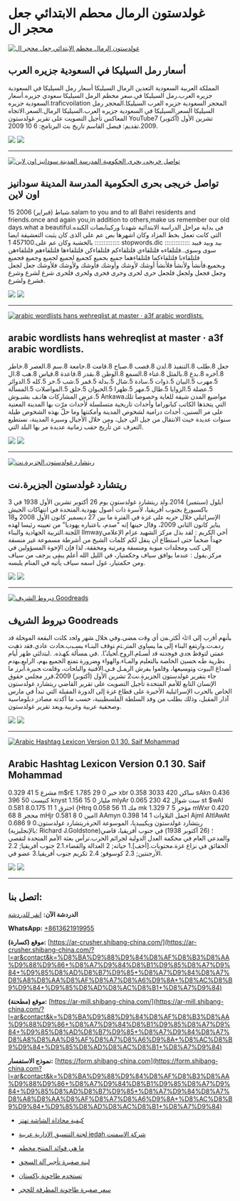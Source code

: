 # غولدستون الرمال محطم الابتدائي جعل محجر ال

<a href="https://swt.shibang-china.com/?l=ar&img&k=%D8%BA%D9%88%D9%84%D8%AF%D8%B3%D8%AA%D9%88%D9%86+%D8%A7%D9%84%D8%B1%D9%85%D8%A7%D9%84+%D9%85%D8%AD%D8%B7%D9%85+%D8%A7%D9%84%D8%A7%D8%A8%D8%AA%D8%AF%D8%A7%D8%A6%D9%8A+%D8%AC%D8%B9%D9%84+%D9%85%D8%AD%D8%AC%D8%B1+%D8%A7%D9%84" target="_blank">![غولدستون الرمال محطم الابتدائي جعل محجر ال](http://static.shibang-china.com/all-800x300/1214.jpg)</a>

## أسعار رمل السيليكا في السعودية جزيره العرب
المملكة العربية السعودية التعدين الرمال السيليكا أسعار رمل السيليكا في السعودية جزيره العرب.رمل السيليكا في.سعر محطم الرمل السيليكا سعودي جزيره.أسعار السعودية جزيره.traficvoilation المحجر السعودية جزيره العرب السيليكا.المحجر رمل السيليكا السعر.السيليكا في السعودية جزيره العرب.السيليكا الرمال.السعر.الاتجاه المعاكس تأجيل التصويت على تقرير غولدستون YouTube7 تشرين الأول (أكتوبر) 2009.تقديم: فيصل القاسم تاريخ بث البرنامج: 6 10 2009.


<a href="https://whatsapp.shibangsoft.com/WhatsApp.php" target="_blank" title="WhatsApp">![](http://static.shibang-china.com/icon/whatsapp.png)</a> <a href="https://swt.shibang-china.com/?l=ar&icon&k=%D8%BA%D9%88%D9%84%D8%AF%D8%B3%D8%AA%D9%88%D9%86+%D8%A7%D9%84%D8%B1%D9%85%D8%A7%D9%84+%D9%85%D8%AD%D8%B7%D9%85+%D8%A7%D9%84%D8%A7%D8%A8%D8%AA%D8%AF%D8%A7%D8%A6%D9%8A+%D8%AC%D8%B9%D9%84+%D9%85%D8%AD%D8%AC%D8%B1+%D8%A7%D9%84" target="_blank">![](http://static.shibang-china.com/icon/chat-ar.png)</a>

---

<a href="https://swt.shibang-china.com/?l=ar&img&k=%D8%BA%D9%88%D9%84%D8%AF%D8%B3%D8%AA%D9%88%D9%86+%D8%A7%D9%84%D8%B1%D9%85%D8%A7%D9%84+%D9%85%D8%AD%D8%B7%D9%85+%D8%A7%D9%84%D8%A7%D8%A8%D8%AA%D8%AF%D8%A7%D8%A6%D9%8A+%D8%AC%D8%B9%D9%84+%D9%85%D8%AD%D8%AC%D8%B1+%D8%A7%D9%84" target="_blank">![تواصل خريجى بحرى الحكومية المدرسة المدينة سودانيز اون لاين](http://static.shibang-china.com/all-800x300/1245.jpg)</a>

## تواصل خريجى بحرى الحكومية المدرسة المدينة سودانيز اون لاين
15 شباط (فبراير) 2006.salam to you and to all Bahri residents and friends.once and again you,in addition to others,make us remember our old days.what a beautiful.فى بداية مراحل الدراسة الابتدائية شهدنا وركبنابصات الكنده التى كانت تعمل بخط المزاد وكان اشهرها بص عم على الذى كان يثبت التعشيقة ايضا بالخشبة وكان عم على.457100 1 :::::::::::::: stopwords.dic :::::::::::::: بيد وبيد فبيد سوى وسوى..فلتلقاءه فلتلقاءي فلتلقاءكم فلتلقاءكن فلتلقاءها فلتلقاءهم فلتلقاءهن فلتلقاءنا فلتلقاءكما فلتلقاءهما جميع بجميع كجميع لجميع لجميع وجميع فجميع وبجميع.فأنشأ ولأنشأ فلأنشأ أوشك لأوشك وأوشك فأوشك ولأوشك فلأوشك جعل لجعل وجعل فجعل ولجعل فلجعل حرى لحرى وحرى فحرى ولحرى فلحرى شرع لشرع وشرع فشرع ولشرع.


<a href="https://whatsapp.shibangsoft.com/WhatsApp.php" target="_blank" title="WhatsApp">![](http://static.shibang-china.com/icon/whatsapp.png)</a> <a href="https://swt.shibang-china.com/?l=ar&icon&k=%D8%BA%D9%88%D9%84%D8%AF%D8%B3%D8%AA%D9%88%D9%86+%D8%A7%D9%84%D8%B1%D9%85%D8%A7%D9%84+%D9%85%D8%AD%D8%B7%D9%85+%D8%A7%D9%84%D8%A7%D8%A8%D8%AA%D8%AF%D8%A7%D8%A6%D9%8A+%D8%AC%D8%B9%D9%84+%D9%85%D8%AD%D8%AC%D8%B1+%D8%A7%D9%84" target="_blank">![](http://static.shibang-china.com/icon/chat-ar.png)</a>

---

<a href="https://swt.shibang-china.com/?l=ar&img&k=%D8%BA%D9%88%D9%84%D8%AF%D8%B3%D8%AA%D9%88%D9%86+%D8%A7%D9%84%D8%B1%D9%85%D8%A7%D9%84+%D9%85%D8%AD%D8%B7%D9%85+%D8%A7%D9%84%D8%A7%D8%A8%D8%AA%D8%AF%D8%A7%D8%A6%D9%8A+%D8%AC%D8%B9%D9%84+%D9%85%D8%AD%D8%AC%D8%B1+%D8%A7%D9%84" target="_blank">![arabic wordlists hans wehreqlist at master · a3f arabic wordlists.](http://static.shibang-china.com/all-800x300/227.jpg)</a>

## arabic wordlists hans wehreqlist at master · a3f arabic wordlists.
جعل 8.طلب 8.التنفيذ 8.لدن 8.قصب 8.صباح 8.قامت 8.جامعة 8.سم 8.العصر 8.خاطر 8.آخره 8.بدع 8.بالمثل 8.غناء 8.السمع 8.الوطن 8.بقدر 8.قاعدة 8.قياس 8.ھب 8.ال 5.مھرب 5.البيان 5.ذوات 5.سادة 5.شال 5.بدلة 5.قمر 5.شب 5.حر 5.كله 5.الدوائر 5.عضلة 5.الزوايا 5.طال 5.مھر 5.ظھرا 5.الحيوان 5.حلق 5.المواصلات 5.المسألة 5.عرض المشاركات هاتـف بشبـوش Ankawaمواضيع المدن شيقة للغاية وخصوصا تلك التي يتخذها الكاتب كبانوراما وأحداث تاريخية متسلسلة لأحداث مرّت بها المدينة المعنية على مر السنين، أحداث درامية لشخوص المدينة وأمكنتها وما حلّ بهذه الشخوص طيلة سنوات عديدة حيث الانتقال من جيل الى جيل، ومن خلال الأجيال وسيرة المدينة، نستطيع التعرف عن تأريخ حقب زمانية عديدة مر بها البلد التي.


<a href="https://whatsapp.shibangsoft.com/WhatsApp.php" target="_blank" title="WhatsApp">![](http://static.shibang-china.com/icon/whatsapp.png)</a> <a href="https://swt.shibang-china.com/?l=ar&icon&k=%D8%BA%D9%88%D9%84%D8%AF%D8%B3%D8%AA%D9%88%D9%86+%D8%A7%D9%84%D8%B1%D9%85%D8%A7%D9%84+%D9%85%D8%AD%D8%B7%D9%85+%D8%A7%D9%84%D8%A7%D8%A8%D8%AA%D8%AF%D8%A7%D8%A6%D9%8A+%D8%AC%D8%B9%D9%84+%D9%85%D8%AD%D8%AC%D8%B1+%D8%A7%D9%84" target="_blank">![](http://static.shibang-china.com/icon/chat-ar.png)</a>

---

<a href="https://swt.shibang-china.com/?l=ar&img&k=%D8%BA%D9%88%D9%84%D8%AF%D8%B3%D8%AA%D9%88%D9%86+%D8%A7%D9%84%D8%B1%D9%85%D8%A7%D9%84+%D9%85%D8%AD%D8%B7%D9%85+%D8%A7%D9%84%D8%A7%D8%A8%D8%AA%D8%AF%D8%A7%D8%A6%D9%8A+%D8%AC%D8%B9%D9%84+%D9%85%D8%AD%D8%AC%D8%B1+%D8%A7%D9%84" target="_blank">![ريتشارد غولدستون الجزيرة.نت](http://static.shibang-china.com/all-800x300/1278.jpg)</a>

## ريتشارد غولدستون الجزيرة.نت
3 أيلول (سبتمبر) 2014.ولد ريتشارد غولدستون يوم 26 أكتوبر تشرين الأول 1938 في باكسبورغ بجنوب أفريقيا، لأسرة ذات أصول يهودية.المتحدة في انتهاكات الجيش الإسرائيلي خلال حربه على غزة في الفترة ما بين 27 ديسمبر كانون الأول 2008 و18 يناير كانون الثاني 2009، وقال حينها إنه &quot;صدم، باعتباره يهوديا&quot; من تعيينه رئيسا لهذه اللجنة.التربية الجهادية والبناء Ilmwayأخي الكريم : لقد بذل مركز الشهيد عزام الإعلامي جهداً ضخماً حتى استطاع أن ينقل لكم كلمات الشيخ من أشرطة مسموعة غير منسقة إلى كتب ومجلدات مبوبة ومنسقة ومرتبة ومحققة، لذا فإن الإخوة المسؤولين في مركز.يقول : عندما يوافق سياف وحكمتيار، في الليل الله أعلم يبقى يرجف من سياف ومن حكمتيار، غول اسمه سياف يأتيه في المنام يلبسه.


<a href="https://whatsapp.shibangsoft.com/WhatsApp.php" target="_blank" title="WhatsApp">![](http://static.shibang-china.com/icon/whatsapp.png)</a> <a href="https://swt.shibang-china.com/?l=ar&icon&k=%D8%BA%D9%88%D9%84%D8%AF%D8%B3%D8%AA%D9%88%D9%86+%D8%A7%D9%84%D8%B1%D9%85%D8%A7%D9%84+%D9%85%D8%AD%D8%B7%D9%85+%D8%A7%D9%84%D8%A7%D8%A8%D8%AA%D8%AF%D8%A7%D8%A6%D9%8A+%D8%AC%D8%B9%D9%84+%D9%85%D8%AD%D8%AC%D8%B1+%D8%A7%D9%84" target="_blank">![](http://static.shibang-china.com/icon/chat-ar.png)</a>

---

<a href="https://swt.shibang-china.com/?l=ar&img&k=%D8%BA%D9%88%D9%84%D8%AF%D8%B3%D8%AA%D9%88%D9%86+%D8%A7%D9%84%D8%B1%D9%85%D8%A7%D9%84+%D9%85%D8%AD%D8%B7%D9%85+%D8%A7%D9%84%D8%A7%D8%A8%D8%AA%D8%AF%D8%A7%D8%A6%D9%8A+%D8%AC%D8%B9%D9%84+%D9%85%D8%AD%D8%AC%D8%B1+%D8%A7%D9%84" target="_blank">![ﺩﻴﺭﻭﻁ ﺍﻟﺸﺭﻴﻑ Goodreads](http://static.shibang-china.com/all-800x300/1138.jpg)</a>

## ﺩﻴﺭﻭﻁ ﺍﻟﺸﺭﻴﻑ Goodreads
ﺒﺄﻨﻬﻡ ﺃﻗﺭﺏ ﺇﻟﻰ ﺍﷲ ﺃﻜﺜﺭ.ﻤﻥ ﺃﻱ ﻭﻗﺕ ﻤﻀﻰ.ﻭﻓﻲ ﺨﻼل ﺸﻬﺭ ﻭﺍﺤﺩ ﻜﺎﻨﺕ ﺍﻟﺒﻘﻌﺔ ﺍﻟﻤﻭﺤﻠﺔ ﻗﺩ ﺭﺩﻤـﺕ.ﻭﺍﺭﺘﻔﻊ ﺍﻟﺒﻨﺎﺀ ﺇﻟﻰ ﻤﺎ ﻴﺴﺎﻭﻱ ﺍﻟﻤﺘﺭ.ﺜﻡ ﺘﻭﻗﻑ ﺍﻟﺒﻨـﺎﺀ ﺒﺴـﺒﺏ.ﺤﺎﺩﺙ ﻋﺎﺩﻱ.ﻓﻘﺩ ﺫﻫﺒﺕ ﻋﻤﺘﻲ ﻟﺘﻭﻗﻅ ﺠﺩﻱ ﻓﻭﺠﺩﺘﻪ ﻗﺩ ﺃﺴـﻠﻡ.ﺍﻟﺭﻭﺡ.ﺃﺤﻴﺎﻨﹰﺎ. .ﻓﻲ ﻤﺴﺄﻟﺔ ﻜﻬـﺫﻩ. .ﺍﺒﺘﺩﺍﺌﻲ ﻅﻬﺭ ﺃﻴﺎﻡ ﻨﻅﺭﻴﺔ ﻁﻪ ﺤﺴﻴﻥ ﺍﻟﺨﺎﺼﺔ ﺒﺎﻟﺘﻌﻠﻴﻡ ﻭﺍﻟﻤـﺎﺀ.ﻭﺍﻟﻬﻭﺍﺀ ﻭﻀﺭﻭﺭﺓ ﺘﻤﺘﻊ ﺍﻟﺠﻤﻴﻊ ﺒﻬﻡ، ﺍﻟﺭﺍﺒﻊ.ﺒﻬﺩﻡ ﺃﺼﺩﺍﻍ ﺍﻟﺒﻴﻭﺕ ﻭﺘﻭﺴﻴﻌﻬﺎ، ﻭﻗﺎﻤﻭﺍ ﺒﻔﺭﺵ ﺍﻟﺭﻤـل ﻓـﻲ.ﺍﻷﻓﻨﻴﺔ ﻭﺍﻟﺒﺎﺤﺎﺕ، ﻭﻗﺎﻤﺕ ﺠﺒﻴﺭﺓ.أبرز ما جاء بتقرير غولدستون الجزيرة.نت2 تشرين الأول (أكتوبر) 2009.قرر مجلس حقوق الإنسان التابع للأمم المتحدة تأجيل التصويت على تقرير القاضي ريتشارد غولدستون الخاص بالحرب الإسرائيلية الأخيرة على قطاع غزة إلى الدورة المقبلة التي تبدأ في مارس آذار المقبل، وذلك بطلب من وفد السلطة الفلسطينية، حسب ما أكدته مصادر دبلوماسية وصحفية عربية وغربية.ويعد تقرير غولدستون.


<a href="https://whatsapp.shibangsoft.com/WhatsApp.php" target="_blank" title="WhatsApp">![](http://static.shibang-china.com/icon/whatsapp.png)</a> <a href="https://swt.shibang-china.com/?l=ar&icon&k=%D8%BA%D9%88%D9%84%D8%AF%D8%B3%D8%AA%D9%88%D9%86+%D8%A7%D9%84%D8%B1%D9%85%D8%A7%D9%84+%D9%85%D8%AD%D8%B7%D9%85+%D8%A7%D9%84%D8%A7%D8%A8%D8%AA%D8%AF%D8%A7%D8%A6%D9%8A+%D8%AC%D8%B9%D9%84+%D9%85%D8%AD%D8%AC%D8%B1+%D8%A7%D9%84" target="_blank">![](http://static.shibang-china.com/icon/chat-ar.png)</a>

---

<a href="https://swt.shibang-china.com/?l=ar&img&k=%D8%BA%D9%88%D9%84%D8%AF%D8%B3%D8%AA%D9%88%D9%86+%D8%A7%D9%84%D8%B1%D9%85%D8%A7%D9%84+%D9%85%D8%AD%D8%B7%D9%85+%D8%A7%D9%84%D8%A7%D8%A8%D8%AA%D8%AF%D8%A7%D8%A6%D9%8A+%D8%AC%D8%B9%D9%84+%D9%85%D8%AD%D8%AC%D8%B1+%D8%A7%D9%84" target="_blank">![Arabic Hashtag Lexicon Version 0.1 30. Saif Mohammad](http://static.shibang-china.com/all-800x300/319.jpg)</a>

## Arabic Hashtag Lexicon Version 0.1 30. Saif Mohammad
0.329 41 5 مشرع m$rE 1.785 29 0 خبر xbr 0.358 3033 420 ساكن sAkn 0.436 396 50 كنيست knyst 1.156 15 0 مليار mlyAr 0.065 230 42 ست شوال st $wAl 0.581 8.0.175 11 1 احترق {Htrq 0.058 56 11 مك mk 1.329 7 5 مؤخر mWxr 0.420 68 8 محجر mHjr 0.581 8 0 اامين AAmyn 0.398 14 1 اجمل التلاوات Ajml AltlAwAt 0.686 9 0.ريتشارد غولدستون ويكيبيديا، الموسوعة الحرةريتشارد غولدستون (بالإنجليزية: Richard J.Goldstone)؛ (26 أكتوبر 1938) في جنوب أفريقيا، قاضي والمدعي العام في محكمة العدل الدولية لجرائم الحرب.ترأس بعثة الأمم المتحدة لتقصي الحقائق في نزاع غزة.محتويات.[أخف].1 حياته; 2 العدالة والقضاء.2.1 جنوب أفريقيا; 2.2 الأرجنتين; 2.3 كوسوفو; 2.4 تكريم جنوب أفريقيا.3 عضو في.


<a href="https://whatsapp.shibangsoft.com/WhatsApp.php" target="_blank" title="WhatsApp">![](http://static.shibang-china.com/icon/whatsapp.png)</a> <a href="https://swt.shibang-china.com/?l=ar&icon&k=%D8%BA%D9%88%D9%84%D8%AF%D8%B3%D8%AA%D9%88%D9%86+%D8%A7%D9%84%D8%B1%D9%85%D8%A7%D9%84+%D9%85%D8%AD%D8%B7%D9%85+%D8%A7%D9%84%D8%A7%D8%A8%D8%AA%D8%AF%D8%A7%D8%A6%D9%8A+%D8%AC%D8%B9%D9%84+%D9%85%D8%AD%D8%AC%D8%B1+%D8%A7%D9%84" target="_blank">![](http://static.shibang-china.com/icon/chat-ar.png)</a>

---
## اتصل بنا:

**الدردشة الآن:** [انقر للدردشة](https://swt.shibang-china.com?l=ar&contact&k=%D8%BA%D9%88%D9%84%D8%AF%D8%B3%D8%AA%D9%88%D9%86+%D8%A7%D9%84%D8%B1%D9%85%D8%A7%D9%84+%D9%85%D8%AD%D8%B7%D9%85+%D8%A7%D9%84%D8%A7%D8%A8%D8%AA%D8%AF%D8%A7%D8%A6%D9%8A+%D8%AC%D8%B9%D9%84+%D9%85%D8%AD%D8%AC%D8%B1+%D8%A7%D9%84)

**WhatsApp:**  [+8613621919955](https://whatsapp.shibangsoft.com/WhatsApp.php)

**موقع (كسارة):** [https://ar-crusher.shibang-china.com/](https://ar-crusher.shibang-china.com/?l=ar&contact&k=%D8%BA%D9%88%D9%84%D8%AF%D8%B3%D8%AA%D9%88%D9%86+%D8%A7%D9%84%D8%B1%D9%85%D8%A7%D9%84+%D9%85%D8%AD%D8%B7%D9%85+%D8%A7%D9%84%D8%A7%D8%A8%D8%AA%D8%AF%D8%A7%D8%A6%D9%8A+%D8%AC%D8%B9%D9%84+%D9%85%D8%AD%D8%AC%D8%B1+%D8%A7%D9%84)

**موقع (مطحنة):** [https://ar-mill.shibang-china.com/](https://ar-mill.shibang-china.com/?l=ar&contact&k=%D8%BA%D9%88%D9%84%D8%AF%D8%B3%D8%AA%D9%88%D9%86+%D8%A7%D9%84%D8%B1%D9%85%D8%A7%D9%84+%D9%85%D8%AD%D8%B7%D9%85+%D8%A7%D9%84%D8%A7%D8%A8%D8%AA%D8%AF%D8%A7%D8%A6%D9%8A+%D8%AC%D8%B9%D9%84+%D9%85%D8%AD%D8%AC%D8%B1+%D8%A7%D9%84)

**نموذج الاستفسار:** [https://form.shibang-china.com](https://form.shibang-china.com?l=ar&contact&k=%D8%BA%D9%88%D9%84%D8%AF%D8%B3%D8%AA%D9%88%D9%86+%D8%A7%D9%84%D8%B1%D9%85%D8%A7%D9%84+%D9%85%D8%AD%D8%B7%D9%85+%D8%A7%D9%84%D8%A7%D8%A8%D8%AA%D8%AF%D8%A7%D8%A6%D9%8A+%D8%AC%D8%B9%D9%84+%D9%85%D8%AD%D8%AC%D8%B1+%D8%A7%D9%84)

* [كيفية محاذاة الشاشة تهتز](../28/%D9%83%D9%8A%D9%81%D9%8A%D8%A9%20%D9%85%D8%AD%D8%A7%D8%B0%D8%A7%D8%A9%20%D8%A7%D9%84%D8%B4%D8%A7%D8%B4%D8%A9%20%D8%AA%D9%87%D8%AA%D8%B2.md)

* [لجنة التنسيق الإدارية عربية jedah شركة الاسمنت](../29/%D9%84%D8%AC%D9%86%D8%A9%20%D8%A7%D9%84%D8%AA%D9%86%D8%B3%D9%8A%D9%82%20%D8%A7%D9%84%D8%A5%D8%AF%D8%A7%D8%B1%D9%8A%D8%A9%20%D8%B9%D8%B1%D8%A8%D9%8A%D8%A9%20jedah%20%D8%B4%D8%B1%D9%83%D8%A9%20%D8%A7%D9%84%D8%A7%D8%B3%D9%85%D9%86%D8%AA.md)

* [ما هي فوائد المنتج محطم](../26/%D9%85%D8%A7%20%D9%87%D9%8A%20%D9%81%D9%88%D8%A7%D8%A6%D8%AF%20%D8%A7%D9%84%D9%85%D9%86%D8%AA%D8%AC%20%D9%85%D8%AD%D8%B7%D9%85.md)

* [لبنة صغيرة تأجير آلة السحق](../30/%D9%84%D8%A8%D9%86%D8%A9%20%D8%B5%D8%BA%D9%8A%D8%B1%D8%A9%20%D8%AA%D8%A3%D8%AC%D9%8A%D8%B1%20%D8%A2%D9%84%D8%A9%20%D8%A7%D9%84%D8%B3%D8%AD%D9%82.md)

* [تستخدم طاحونة باكستان](../27/%D8%AA%D8%B3%D8%AA%D8%AE%D8%AF%D9%85%20%D8%B7%D8%A7%D8%AD%D9%88%D9%86%D8%A9%20%D8%A8%D8%A7%D9%83%D8%B3%D8%AA%D8%A7%D9%86.md)

* [سعر صغيرة طاحونة المطرقة للحجر](../26/%D8%B3%D8%B9%D8%B1%20%D8%B5%D8%BA%D9%8A%D8%B1%D8%A9%20%D8%B7%D8%A7%D8%AD%D9%88%D9%86%D8%A9%20%D8%A7%D9%84%D9%85%D8%B7%D8%B1%D9%82%D8%A9%20%D9%84%D9%84%D8%AD%D8%AC%D8%B1.md)